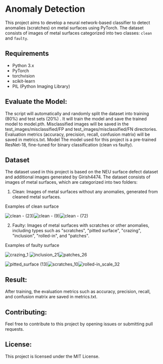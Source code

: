 # Anomaly Detection

This project aims to develop a neural network-based classifier to detect anomalies (scratches) on metal surfaces using PyTorch. The dataset consists of images of metal surfaces categorized into two classes: `clean` and `faulty`.

## Requirements

- Python 3.x
- PyTorch
- torchvision
- scikit-learn
- PIL (Python Imaging Library)
  
## Evaluate the Model:
The script will automatically and randomly split the dataset into training (80%) and test sets (20%) .
It will train the model and save the trained model to model.pth.
Misclassified images will be saved in the test_images/misclassified/FP and test_images/misclassified/FN directories.
Evaluation metrics (accuracy, precision, recall, confusion matrix) will be saved in metrics.txt.
Model
The model used for this project is a pre-trained ResNet-18, fine-tuned for binary classification (clean vs faulty).
## Dataset

The dataset used in this project is based on the NEU surface defect dataset and additional images generated by Girish4474. The dataset consists of images of metal surfaces, which are categorized into two folders:

1. Clean: Images of metal surfaces without any anomalies, generated from cleaned metal surfaces.

Examples of clean surface

![clean - (23)](https://github.com/mhkt19/AnomalyDetection/assets/3819181/ad65a0d3-a71a-495a-984e-10d68bcf9efa)![clean - (9)](https://github.com/mhkt19/AnomalyDetection/assets/3819181/550d911a-766c-4424-ad3d-0f6b376c91fa)![clean - (72)](https://github.com/mhkt19/AnomalyDetection/assets/3819181/16781171-d2d6-4f05-95be-23c2c998e09e)



2. Faulty: Images of metal surfaces with scratches or other anomalies, including types such as "scratches", "pitted surface", "crazing", "inclusion", "rolled-in", and "patches".

Examples of faulty surface

![crazing_1](https://github.com/mhkt19/AnomalyDetection/assets/3819181/1afd5323-f102-42b3-9408-2e963c320e1d) ![inclusion_21](https://github.com/mhkt19/AnomalyDetection/assets/3819181/512b6af3-e2cf-4d67-bc46-395bca3dc442)![patches_26](https://github.com/mhkt19/AnomalyDetection/assets/3819181/bacc670e-212b-48ad-8a30-b877127347a3)

![pitted_surface (13)](https://github.com/mhkt19/AnomalyDetection/assets/3819181/d4a774e0-0a34-41c8-897f-57edadc655b7)![scratches_10](https://github.com/mhkt19/AnomalyDetection/assets/3819181/79e48e9f-431e-4f64-8f2e-de7d49319a36)![rolled-in_scale_32](https://github.com/mhkt19/AnomalyDetection/assets/3819181/ebee0841-1e45-43c3-83c8-1cc3889248e2)








## Result:
After training, the evaluation metrics such as accuracy, precision, recall, and confusion matrix are saved in metrics.txt.

## Contributing:
Feel free to contribute to this project by opening issues or submitting pull requests.

## License:
This project is licensed under the MIT License.
